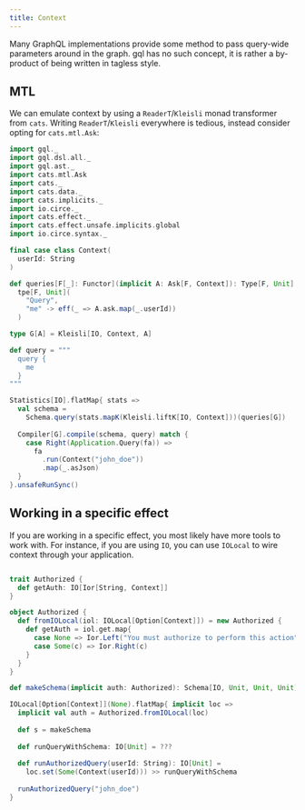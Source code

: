 ```yaml
---
title: Context
---
```


Many GraphQL implementations provide some method to pass query-wide parameters around in the graph.
gql has no such concept, it is rather a by-product of being written in tagless style.

## MTL
We can emulate context by using a `ReaderT`/`Kleisli` monad transformer from `cats`.
Writing `ReaderT`/`Kleisli` everywhere is tedious, instead consider opting for `cats.mtl.Ask`:
```scala mdoc
import gql._
import gql.dsl.all._
import gql.ast._
import cats.mtl.Ask
import cats._
import cats.data._
import cats.implicits._
import io.circe._
import cats.effect._
import cats.effect.unsafe.implicits.global
import io.circe.syntax._

final case class Context(
  userId: String
)

def queries[F[_]: Functor](implicit A: Ask[F, Context]): Type[F, Unit] = 
  tpe[F, Unit](
    "Query",
    "me" -> eff(_ => A.ask.map(_.userId))
  )

type G[A] = Kleisli[IO, Context, A]

def query = """
  query {
    me
  }
"""

Statistics[IO].flatMap{ stats =>
  val schema =
    Schema.query(stats.mapK(Kleisli.liftK[IO, Context]))(queries[G])
    
  Compiler[G].compile(schema, query) match {
    case Right(Application.Query(fa)) => 
      fa
        .run(Context("john_doe"))
        .map(_.asJson)
  }
}.unsafeRunSync()
```

## Working in a specific effect
If you are working in a specific effect, you most likely have more tools to work with.
For instance, if you are using `IO`, you can use `IOLocal` to wire context through your application.

```scala mdoc:silent

trait Authorized {
  def getAuth: IO[Ior[String, Context]]
}

object Authorized {
  def fromIOLocal(iol: IOLocal[Option[Context]]) = new Authorized {
    def getAuth = iol.get.map{
      case None => Ior.Left("You must authorize to perform this action")
      case Some(c) => Ior.Right(c)
    }
  }
}

def makeSchema(implicit auth: Authorized): Schema[IO, Unit, Unit, Unit] = ???

IOLocal[Option[Context]](None).flatMap{ implicit loc =>
  implicit val auth = Authorized.fromIOLocal(loc)
  
  def s = makeSchema
  
  def runQueryWithSchema: IO[Unit] = ???
  
  def runAuthorizedQuery(userId: String): IO[Unit] =
    loc.set(Some(Context(userId))) >> runQueryWithSchema
    
  runAuthorizedQuery("john_doe")
}
```
